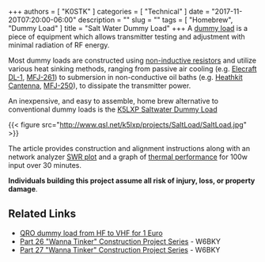 +++
authors = [ "K0STK" ]
categories = [ "Technical" ]
date = "2017-11-20T07:20:00-06:00"
description = ""
slug = ""
tags = [ "Homebrew", "Dummy Load" ]
title = "Salt Water Dummy Load"
+++
A [dummy load](https://en.wikipedia.org/wiki/Dummy_load)
is a piece of equipment which allows transmitter testing and adjustment with minimal radiation of RF energy.

Most dummy loads are constructed using
[non-inductive resistors](https://www.kanthal.com/en/products/resistors-and-capacitors/bulk-ceramic-resistors/tubular-resistors/)
and utilize various heat sinking methods, ranging from passive air cooling
(e.g. [Elecraft DL-1](http://www.elecraft.com/mini_module_kits/mini_modules.htm), [MFJ-261](https://www.mfjenterprises.com/Product.php?productid=MFJ-261))
to submersion in non-conductive oil baths
(e.g. [Heathkit Cantenna](http://beachpackagingdesign.com/boxvox/the-heathkit-cantenna), [MFJ-250](https://www.mfjenterprises.com/Product.php?productid=MFJ-250)), to dissipate the transmitter power.
<!--more-->

An inexpensive, and easy to assemble, home brew alternative to
conventional dummy loads is the
[K5LXP Saltwater Dummy Load](http://www.qsl.net/k5lxp/projects/SaltLoad/SaltLoad.html)

{{< figure src="http://www.qsl.net/k5lxp/projects/SaltLoad/SaltLoad.jpg" >}}

The article provides construction and alignment instructions along with an
network analyzer [SWR plot](http://www.qsl.net/k5lxp/projects/SaltLoad/SWRPlot.GIF)
and a graph of [thermal performance](http://www.qsl.net/k5lxp/projects/SaltLoad/TempRise.gif) for 100w input over 30 minutes.

**Individuals building this project assume all risk of injury, loss,
or property damage**.

## Related Links

* [QRO dummy load from HF to VHF for 1 Euro](http://der-bastelbunker.blogspot.ch/2011/04/qro-dummy-load-von-kw-bis-vhf-fur-1.html)
* [Part 26 "Wanna Tinker" Construction Project Series](https://web.archive.org/web/20061029041727/http://www.hamradio-online.com/2000/apr/w6bky-26.html) - W6BKY
* [Part 27 "Wanna Tinker" Construction Project Series](https://web.archive.org/web/20061029041731/http://www.hamradio-online.com/2000/jun/w6bky-27.html) - W6BKY
